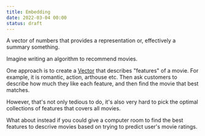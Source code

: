 ```yaml
---
title: Embedding
date: 2022-03-04 00:00
status: draft
---
```


A vector of numbers that provides a representation or, effectively a summary something.

Imagine writing an algorithm to recommend movies.

One approach is to create a [Vector](vector.md) that describes "features" of a movie. For example, it is romantic, action, arthouse etc. Then ask customers to describe how much they like each feature, and then find the movie that best matches.

However, that's not only tedious to do, it's also very hard to pick the optimal collections of features that covers all movies.

What about instead if you could give a computer room to find the best features to descrive movies based on trying to predict user's movie ratings.
